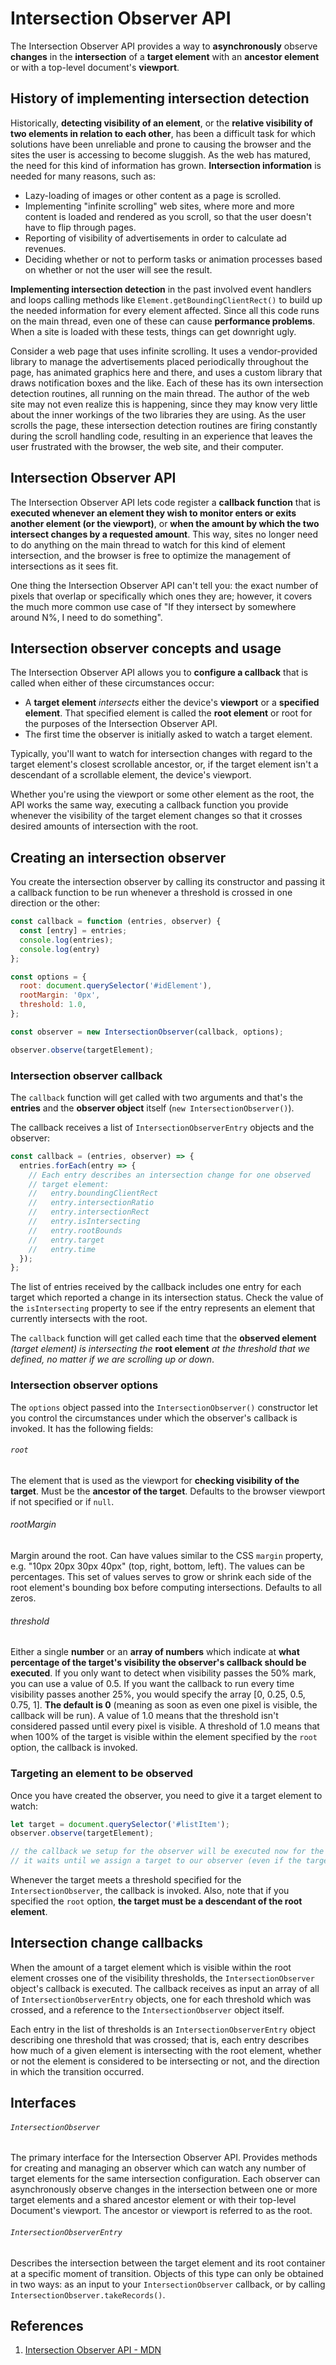 # Intersection Observer API

The Intersection Observer API provides a way to **asynchronously** observe **changes** in the **intersection** of a **target element** with an **ancestor element** or with a top-level document's **viewport**.

## History of implementing intersection detection

Historically, **detecting visibility of an element**, or the **relative visibility of two elements in relation to each other**, has been a difficult task for which solutions have been unreliable and prone to causing the browser and the sites the user is accessing to become sluggish. As the web has matured, the need for this kind of information has grown. **Intersection information** is needed for many reasons, such as:

- Lazy-loading of images or other content as a page is scrolled.
- Implementing "infinite scrolling" web sites, where more and more content is loaded and rendered as you scroll, so that the user doesn't have to flip through pages.
- Reporting of visibility of advertisements in order to calculate ad revenues.
- Deciding whether or not to perform tasks or animation processes based on whether or not the user will see the result.

**Implementing intersection detection** in the past involved event handlers and loops calling methods like `Element.getBoundingClientRect()` to build up the needed information for every element affected. Since all this code runs on the main thread, even one of these can cause **performance problems**. When a site is loaded with these tests, things can get downright ugly.

Consider a web page that uses infinite scrolling. It uses a vendor-provided library to manage the advertisements placed periodically throughout the page, has animated graphics here and there, and uses a custom library that draws notification boxes and the like. Each of these has its own intersection detection routines, all running on the main thread. The author of the web site may not even realize this is happening, since they may know very little about the inner workings of the two libraries they are using. As the user scrolls the page, these intersection detection routines are firing constantly during the scroll handling code, resulting in an experience that leaves the user frustrated with the browser, the web site, and their computer.

## Intersection Observer API

The Intersection Observer API lets code register a **callback function** that is **executed whenever an element they wish to monitor enters or exits another element (or the viewport)**, or **when the amount by which the two intersect changes by a requested amount**. This way, sites no longer need to do anything on the main thread to watch for this kind of element intersection, and the browser is free to optimize the management of intersections as it sees fit.

One thing the Intersection Observer API can't tell you: the exact number of pixels that overlap or specifically which ones they are; however, it covers the much more common use case of "If they intersect by somewhere around N%, I need to do something".

## Intersection observer concepts and usage

The Intersection Observer API allows you to **configure a callback** that is called when either of these circumstances occur:

- A **target element** _intersects_ either the device's **viewport** or a **specified element**. That specified element is called the **root element** or root for the purposes of the Intersection Observer API.
- The first time the observer is initially asked to watch a target element.

Typically, you'll want to watch for intersection changes with regard to the target element's closest scrollable ancestor, or, if the target element isn't a descendant of a scrollable element, the device's viewport.

Whether you're using the viewport or some other element as the root, the API works the same way, executing a callback function you provide whenever the visibility of the target element changes so that it crosses desired amounts of intersection with the root.

## Creating an intersection observer

You create the intersection observer by calling its constructor and passing it a callback function to be run whenever a threshold is crossed in one direction or the other:

```js
const callback = function (entries, observer) {
  const [entry] = entries;
  console.log(entries);
  console.log(entry)
};

const options = {
  root: document.querySelector('#idElement'),
  rootMargin: '0px',
  threshold: 1.0,
};

const observer = new IntersectionObserver(callback, options);

observer.observe(targetElement);
```

### Intersection observer callback

 The `callback` function will get called with two arguments and that's the **entries** and the **observer object** itself (`new IntersectionObserver()`).

The callback receives a list of `IntersectionObserverEntry` objects and the observer:

```js
const callback = (entries, observer) => {
  entries.forEach(entry => {
    // Each entry describes an intersection change for one observed
    // target element:
    //   entry.boundingClientRect
    //   entry.intersectionRatio
    //   entry.intersectionRect
    //   entry.isIntersecting
    //   entry.rootBounds
    //   entry.target
    //   entry.time
  });
};
```

The list of entries received by the callback includes one entry for each target which reported a change in its intersection status. Check the value of the `isIntersecting` property to see if the entry represents an element that currently intersects with the root.

The `callback` function will get called each time that the **observed element** _(target element) is intersecting the_ **root element** _at the threshold that we defined, no matter if we are scrolling up or down_.

### Intersection observer options

The `options` object passed into the `IntersectionObserver()` constructor let you control the circumstances under which the observer's callback is invoked. It has the following fields:

###### `root`

The element that is used as the viewport for **checking visibility of the target**. Must be the **ancestor of the target**. Defaults to the browser viewport if not specified or if `null`.

###### rootMargin

Margin around the root. Can have values similar to the CSS `margin` property, e.g. "10px 20px 30px 40px" (top, right, bottom, left). The values can be percentages. This set of values serves to grow or shrink each side of the root element's bounding box before computing intersections. Defaults to all zeros.

###### threshold

Either a single **number** or an **array of numbers** which indicate at **what percentage of the target's visibility the observer's callback should be executed**.
If you only want to detect when visibility passes the 50% mark, you can use a value of 0.5. If you want the callback to run every time visibility passes another 25%, you would specify the array [0, 0.25, 0.5, 0.75, 1]. **The default is 0** (meaning as soon as even one pixel is visible, the callback will be run). A value of 1.0 means that the threshold isn't considered passed until every pixel is visible.
A threshold of 1.0 means that when 100% of the target is visible within the element specified by the `root` option, the callback is invoked.

### Targeting an element to be observed

Once you have created the observer, you need to give it a target element to watch:

```js
let target = document.querySelector('#listItem');
observer.observe(targetElement);

// the callback we setup for the observer will be executed now for the first time
// it waits until we assign a target to our observer (even if the target is currently not visible)
```

Whenever the target meets a threshold specified for the `IntersectionObserver`, the callback is invoked.  Also, note that if you specified the `root` option, **the target must be a descendant of the root element**.

## Intersection change callbacks

When the amount of a target element which is visible within the root element crosses one of the visibility thresholds, the `IntersectionObserver` object's callback is executed. The callback receives as input an array of all of `IntersectionObserverEntry` objects, one for each threshold which was crossed, and a reference to the `IntersectionObserver` object itself.

Each entry in the list of thresholds is an `IntersectionObserverEntry` object describing one threshold that was crossed; that is, each entry describes how much of a given element is intersecting with the root element, whether or not the element is considered to be intersecting or not, and the direction in which the transition occurred.

## Interfaces

###### `IntersectionObserver`

The primary interface for the Intersection Observer API. Provides methods for creating and managing an observer which can watch any number of target elements for the same intersection configuration. Each observer can asynchronously observe changes in the intersection between one or more target elements and a shared ancestor element or with their top-level Document's viewport. The ancestor or viewport is referred to as the root.

###### `IntersectionObserverEntry`

Describes the intersection between the target element and its root container at a specific moment of transition. Objects of this type can only be obtained in two ways: as an input to your `IntersectionObserver` callback, or by calling `IntersectionObserver.takeRecords()`.

## References

1. [Intersection Observer API - MDN](https://developer.mozilla.org/en-US/docs/Web/API/Intersection_Observer_API)
